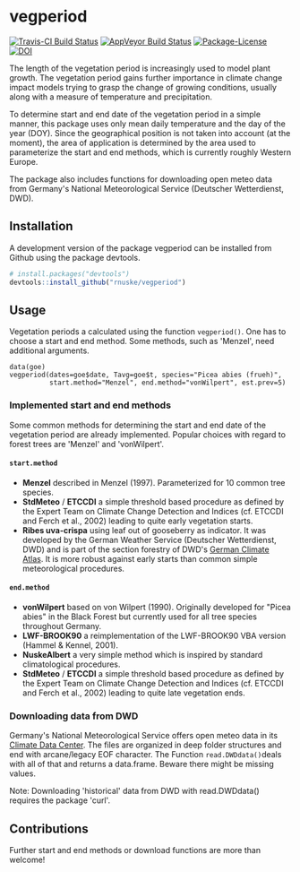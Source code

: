 # vegperiod

[![Travis-CI Build Status](https://travis-ci.org/rnuske/vegperiod.svg?branch=master)](https://travis-ci.org/rnuske/vegperiod) 
[![AppVeyor Build Status](https://ci.appveyor.com/api/projects/status/github/rnuske/vegperiod?branch=master&svg=true)](https://ci.appveyor.com/project/rnuske/vegperiod) 
[![Package-License](http://img.shields.io/badge/license-GPL--3-brightgreen.svg?style=flat)](http://www.gnu.org/licenses/gpl-3.0.html) 
[![DOI](https://zenodo.org/badge/DOI/10.5281/zenodo.1466541.svg)](https://doi.org/10.5281/zenodo.1466541)


The length of the vegetation period is increasingly used to model plant growth. The vegetation period gains further importance in climate change impact models trying to grasp the change of growing conditions, usually along with a measure of temperature and precipitation.

To determine start and end date of the vegetation period in a simple manner, this package uses only mean daily temperature and the day of the year (DOY). Since the geographical position is not taken into account (at the moment), the area of application is determined by the area used to parameterize the start and end methods, which is currently roughly Western Europe.

The package also includes functions for downloading open meteo data from Germany's National Meteorological Service (Deutscher Wetterdienst, DWD).


## Installation
A development version of the package vegperiod can be installed from Github using the package devtools.

```r
# install.packages("devtools")
devtools::install_github("rnuske/vegperiod")
```

## Usage
Vegetation periods a calculated using the function `vegperiod()`.  One has to choose a start and end method. Some methods, such as 'Menzel', need additional arguments.

```
data(goe)
vegperiod(dates=goe$date, Tavg=goe$t, species="Picea abies (frueh)",
          start.method="Menzel", end.method="vonWilpert", est.prev=5)
```

### Implemented start and end methods
Some common methods for determining the start and end date of the vegetation period are already implemented. Popular choices with regard to forest trees are 'Menzel' and 'vonWilpert'.

#### `start.method`
* **Menzel** described in Menzel (1997). Parameterized for 10 common tree 
species.
* **StdMeteo** / **ETCCDI** a simple threshold based procedure as defined by 
the Expert Team on Climate Change Detection and Indices (cf. ETCCDI and Ferch 
et al., 2002) leading to quite early vegetation starts.
* **Ribes uva-crispa** using leaf out of gooseberry as indicator. 
It was developed by the German Weather Service (Deutscher Wetterdienst, DWD) 
and is part of the section forestry of DWD's
[German Climate Atlas](http://www.dwd.de/EN/climate_environment/climateatlas/climateatlas_node.html).
It is more robust against early starts than common simple meteorological procedures.

#### `end.method`
* **vonWilpert** based on von Wilpert (1990). Originally developed for 
"Picea abies" in the Black Forest but currently used for all tree species 
throughout Germany.
* **LWF-BROOK90** a reimplementation of the LWF-BROOK90 VBA version 
(Hammel & Kennel, 2001).
* **NuskeAlbert** a very simple method which is inspired by standard 
climatological procedures.
* **StdMeteo** / **ETCCDI** a simple threshold based procedure as defined by 
the Expert Team on Climate Change Detection and Indices (cf. ETCCDI and Ferch 
et al., 2002) leading to quite late vegetation ends.

### Downloading data from DWD
Germany's National Meteorological Service offers open meteo data in its [Climate Data Center](https://www.dwd.de/EN/climate_environment/cdc/cdc.html).
The files are organized in deep folder structures and end with arcane/legacy EOF character. 
The Function `read.DWDdata()`deals with all of that and returns a data.frame. Beware there might be missing values.

Note: Downloading 'historical' data from DWD with read.DWDdata() requires the package 'curl'.


## Contributions
Further start and end methods or download functions are more than welcome! 
